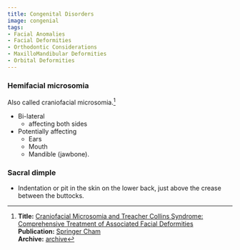 ```yaml
---
title: Congenital Disorders
image: congenial
tags:
- Facial Anomalies
- Facial Deformities
- Orthodontic Considerations
- MaxilloMandibular Deformities
- Orbital Deformities
---
```


### Hemifacial microsomia

Also called craniofacial microsomia.[^1]

- Bi-lateral
  - affecting both sides
- Potentially affecting
  - Ears
  - Mouth
  - Mandible (jawbone).

### Sacral dimple 

- Indentation or pit in the skin on the lower back, just above the crease between the buttocks.


[^1]: **Title:** [Craniofacial Microsomia and Treacher Collins Syndrome: Comprehensive Treatment of Associated Facial Deformities](https://doi.org/10.1007/978-3-030-84733-3)<br>
**Publication:** [Springer Cham](https://link.springer.com/)<br>
**Archive:** [archive](https://lib.wikip.co/get/PDF/1/wikip)
